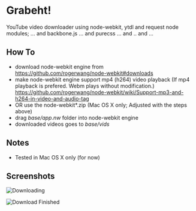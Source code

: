 Grabeht!
========

YouTube video downloader using node-webkit, ytdl and request node modules; ... and backbone.js ... and purecss ... and .. and ...

How To
------

- download node-webkit engine from https://github.com/rogerwang/node-webkit#downloads
- make node-webkit engine support mp4 (h264) video playback (If mp4 playback is prefered. Webm plays without modification.) https://github.com/rogerwang/node-webkit/wiki/Support-mp3-and-h264-in-video-and-audio-tag
- OR use the node-webkit*.zip (Mac OS X only; Adjusted with the steps above)
- drag *base/app.nw* folder into node-webkit engine
- downloaded videos goes to *base/vids*

Notes
-----

- Tested in Mac OS X only (for now)

Screenshots
------------

![Downloading](https://www.evernote.com/shard/s54/sh/dd544230-2f8f-423f-bf7e-f466d204f16d/754efed74c28093a81dcee13b0dfaaf5/res/c7b8eac0-4a85-4384-a026-2242bc4fd993/skitch.png?resizeSmall&width=832)

![Download Finished](https://www.evernote.com/shard/s54/sh/4e88e571-f321-42dd-a902-73c7714f01f7/fc63908b12dabb5d3b16254822e1e38b/res/aa8a0662-c3e9-40cd-9c7a-602accbc5e77/skitch.png?resizeSmall&width=832)
